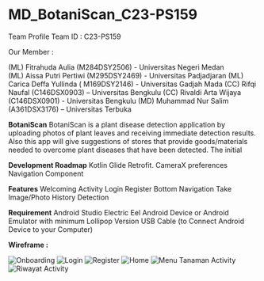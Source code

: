 # MD_BotaniScan_C23-PS159
Team Profile
Team ID : C23-PS159

Our Member :

(ML) Fitrahuda Aulia (M284DSY2506) - Universitas Negeri Medan </br>
(ML) Aissa Putri Pertiwi (M295DSY2469) - Universitas Padjadjaran
(ML) Carica Deffa Yullinda ( M169DSY2146) - Universitas Gadjah Mada
(CC) Rifqi Naufal (C146DSX0903) – Universitas Bengkulu
(CC) Rivaldi Arta Wijaya (C146DSX0901) - Universitas Bengkulu
(MD) Muhammad Nur Salim (A361DSX3176) – Universitas Terbuka

**BotaniScan**
BotaniScan is a plant disease detection application by uploading photos of plant leaves and receiving immediate detection results. Also this app will give suggestions of stores that provide goods/materials needed to overcome plant diseases that have been detected. The initial

**Development Roadmap**
Kotlin
Glide
Retrofit.
CameraX
preferences
Navigation Component

**Features**
Welcoming Activity
Login
Register
Bottom Navigation
Take Image/Photo 
History Detection

**Requirement**
Android Studio Electric Eel
Android Device or Android Emulator with minimum Lollipop Version
USB Cable (to Connect Android Device to your Computer)

**Wireframe :**

![Onboarding](https://github.com/nursalim92/MD_BotaniScan_C23-PS159/assets/56105983/dc74b118-6a60-428e-9d25-12090c1f60f3)
![Login](https://github.com/nursalim92/MD_BotaniScan_C23-PS159/assets/56105983/3936c22e-14f1-43c7-8679-563c54fb5282)
![Register](https://github.com/nursalim92/MD_BotaniScan_C23-PS159/assets/56105983/8451fc05-c712-432c-9c27-2440c39e03f8)
![Home](https://github.com/nursalim92/MD_BotaniScan_C23-PS159/assets/56105983/978c277e-2ff9-4d4b-8b75-a99b53bd5ad7)
![Menu Tanaman Activity](https://github.com/nursalim92/MD_BotaniScan_C23-PS159/assets/56105983/6eeda2c7-a044-4131-9354-8b8d2d617448)
![Riwayat Activity](https://github.com/nursalim92/MD_BotaniScan_C23-PS159/assets/56105983/1fd022fd-8ce6-424a-9acc-0c66cf042b10)

